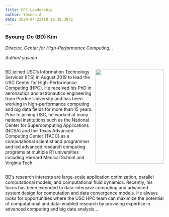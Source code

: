 ```yaml
---
title: HPC Leadership
author: Yaseen A
date: 2020-04-22T18:19:38.387Z
---
```



### Byoung-Do (BD) Kim

*Director, Center for High-Performance Computing...*

*Author/ yaseen*

<section id="content_main" class="content_main grid_9">
     <div class="content_padding">
        <div class="paragraph-1" style="display: flex">
            <p>BD joined USC’s Information Technology Services (ITS) in August 2019 to lead the USC Center for High-Performance Computing (HPC). He received his PhD in aeronautics and astronautics engineering from Purdue University and has been working in high-performance computing and big data fields for more than 15 years. Prior to joining USC, he worked at many national institutions such as the National Center for Supercomputing Applications (NCSA) and the Texas Advanced Computing Center (TACC) as a computational scientist and programmer and led advanced research computing programs at multiple R1 universities including Harvard Medical School and Virginia Tech.</p>
            <p>
            <a href="/images/profile_bdkim.jpg"><img  src="/images/profile_bdkim.jpg" alt=""width="217"height="300" class="alignright size-medium wp-image-3143"></a></p>
        </div>
        <p>BD’s research interests are large-scale application optimization, parallel computational models, and computational fluid dynamics. Recently, his focus has been extended to data-intensive computing and advanced system design for computation and data convergence models. He always looks for opportunities where the USC HPC team can maximize the potential of computational and data-enabled research by providing expertise in advanced computing and big data analysis...</p>
    </div>
</section>